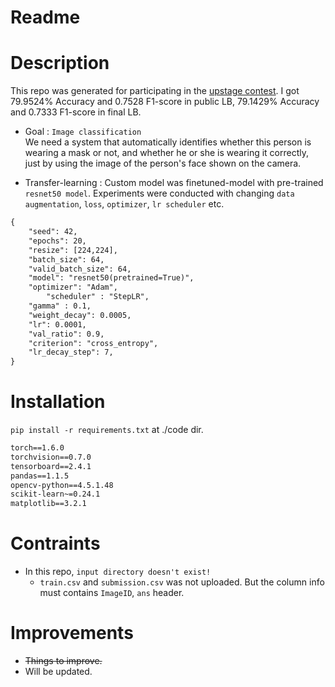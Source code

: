 # Readme

# Description

This repo was generated for participating in the [upstage contest](http://boostcamp.stages.ai/competitions/1/overview/description). I got 79.9524% Accuracy and 0.7528 F1-score in public LB, 79.1429% Accuracy and 0.7333 F1-score in final LB.

- Goal : `Image classification`    
We need a system that automatically identifies whether this person is wearing a mask or not, and whether he or she is wearing it correctly, just by using the image of the person's face shown on the camera. 

- Transfer-learning : Custom model was finetuned-model with pre-trained `resnet50 model`. Experiments were conducted with changing `data augmentation`, `loss`, `optimizer`, `lr scheduler` etc.
```txt
{   
    "seed": 42,
    "epochs": 20,
    "resize": [224,224],
    "batch_size": 64,
    "valid_batch_size": 64,
    "model": "resnet50(pretrained=True)",
    "optimizer": "Adam",
        "scheduler" : "StepLR",
    "gamma" : 0.1,
    "weight_decay": 0.0005,
    "lr": 0.0001,
    "val_ratio": 0.9,
    "criterion": "cross_entropy",
    "lr_decay_step": 7,
}
```

# Installation

`pip install -r requirements.txt` at ./code dir.
```txt
torch==1.6.0
torchvision==0.7.0
tensorboard==2.4.1
pandas==1.1.5
opencv-python==4.5.1.48
scikit-learn~=0.24.1
matplotlib==3.2.1
```

# Contraints
- In this repo, `input directory doesn't exist!`
    - `train.csv` and `submission.csv` was not uploaded. But the column info must contains `ImageID`, `ans` header. 

# Improvements
- ~~Things to improve.~~
- Will be updated.